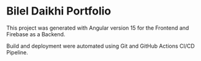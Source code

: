# Bilel Daikhi Portfolio

This project was generated with Angular version 15 for the Frontend and Firebase as a Backend.

Build and deployment were automated using Git and GitHub Actions CI/CD Pipeline.
 